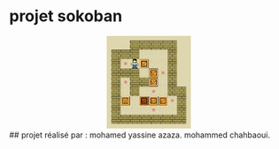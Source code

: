 # projet sokoban  
<div style="text-align:center"><img src="Sokoban_ani.gif" width="30%"></div>
## projet réalisé par :  
mohamed yassine azaza.  
mohammed chahbaoui.  
